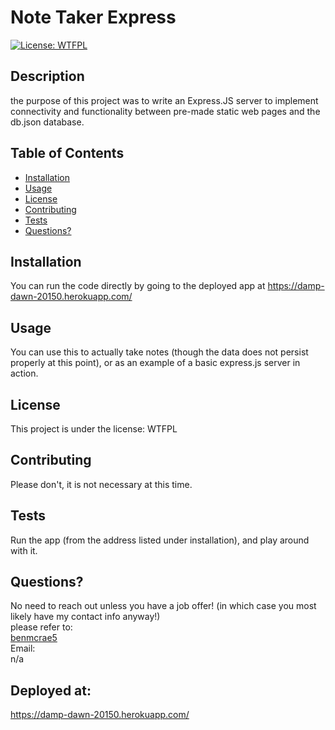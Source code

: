 # Note Taker Express
[![License: WTFPL](https://img.shields.io/badge/License-WTFPL-brightgreen.svg)](http://www.wtfpl.net/about/)
## Description
the purpose of this project was to write an Express.JS server to implement connectivity and functionality between pre-made static web pages and the db.json database.
## Table of Contents
- [Installation](#installation)
- [Usage](#usage)
- [License](#license)
- [Contributing](#contributing)
- [Tests](#tests)
- [Questions?](#questions?)
## Installation
You can run the code directly by going to the deployed app at https://damp-dawn-20150.herokuapp.com/
## Usage
You can use this to actually take notes (though the data does not persist properly at this point), or as an example of a basic express.js server in action. 
## License
This project is under the license: WTFPL
## Contributing
Please don't, it is not necessary at this time. 
## Tests
Run the app (from the address listed under installation), and play around with it. 
## Questions?
No need to reach out unless you have a job offer! (in which case you most likely have my contact info anyway!)  
please refer to:  
[benmcrae5](https://github.com/benmcrae5)  
Email:  
n/a 

## Deployed at:  
https://damp-dawn-20150.herokuapp.com/
